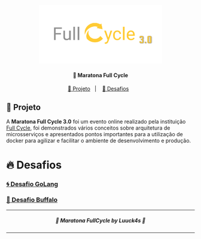 <p  align="center">
<img  alt="banner" src="./.github/banner.png"   width="65%">
</p> 

<h4  align="center">
	💅 Maratona Full Cycle 
</h4>


<p  align="center">
<a  href="#telescope-projeto">🔭 Projeto</a>&nbsp;&nbsp;&nbsp;|&nbsp;&nbsp;&nbsp
<a  href="#-desafios">💜 Desafios</a>&nbsp;&nbsp;&nbsp;
</p>


## :telescope: Projeto

A **Maratona Full Cycle 3.0** foi um evento online realizado pela instituição [Full Cycle](https://fullcycle.com.br/), foi demonstrados vários conceitos sobre arquitetura de microsserviços e apresentados pontos importantes para a utilização de docker para agilizar e facilitar o ambiente de desenvolvimento e produção.

# :fire: Desafios 


### [:cyclone: Desafio GoLang](https://github.com/Luuck4s/full-cycle/tree/master/challenger_1)

### [:water_buffalo: Desafio Buffalo](https://github.com/Luuck4s/full-cycle/tree/master/challenger-2)

--- 

<h5 align="center"> 🚀 Maratona FullCycle  by Luuck4s 💜 </h5>

---




